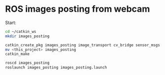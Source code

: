 # ROS images posting from webcam

Start:

```bash
cd ~/catkin_ws
mkdir images_posting

catkin_create_pkg images_posting image_transport cv_bridge sensor_msgs rospy roscpp std_msgs
mv <this_project> images_posting
catkin_make

roscd images_posting
roslaunch images_posting images_posting.launch
```
